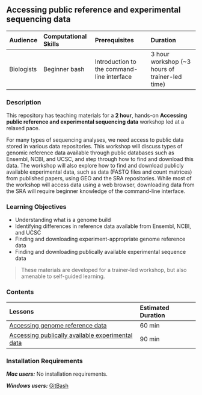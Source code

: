 ## Accessing public reference and experimental sequencing data

| Audience | Computational Skills | Prerequisites | Duration |
:----------|:----------|:----------|:----------|
| Biologists | Beginner bash | Introduction to the command-line interface | 3 hour workshop (~3 hours of trainer-led time)|


### Description

This repository has teaching materials for a **2 hour**, hands-on **Accessing public reference and experimental sequencing data** workshop led at a relaxed pace. 

For many types of sequencing analyses, we need access to public data stored in various data repositories. This workshop will discuss types of genomic reference data available through public databases such as Ensembl, NCBI, and UCSC, and step through how to find and download this data. The workshop will also explore how to find and download publicly available experimental data, such as data (FASTQ files and count matrices) from published papers, using GEO and the SRA repositories. While most of the workshop will access data using a web browser, downloading data from the SRA will require beginner knowledge of the command-line interface. 

### Learning Objectives

* Understanding what is a genome build
* Identifying differences in reference data available from Ensembl, NCBI, and UCSC
* Finding and downloading experiment-appropriate genome reference data
* Finding and downloading publically available experimental sequence data

> These materials are developed for a trainer-led workshop, but also amenable to self-guided learning.


### Contents

| Lessons            | Estimated Duration |
|:------------------------|:----------|
|[Accessing genome reference data]() | 60 min |
|[Accessing publically available experimental data]() | 90 min |

### Installation Requirements

***Mac users:***
No installation requirements.

***Windows users:***
[GitBash](https://git-scm.com/download/win)


